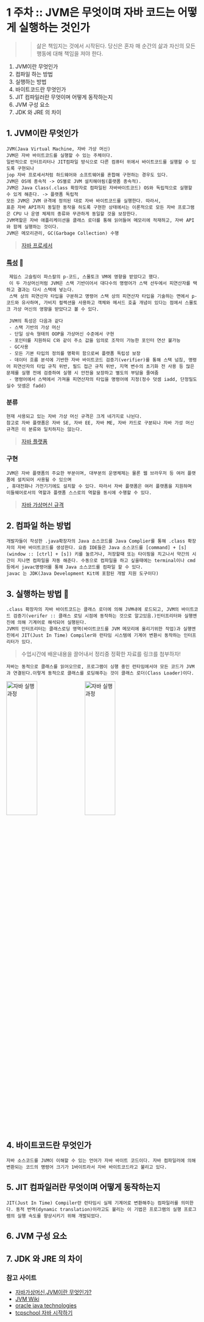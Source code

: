 # 1 주차 :: JVM은 무엇이며 자바 코드는 어떻게 실행하는 것인가

> > 삶은 책임지는 것에서 시작된다. 당신은 혼자 매 순간의 삶과 자신의 모든 행동에 대해 책임을 져야 한다.

1. JVM이란 무엇인가
2. 컴파일 하는 방법
3. 실행하는 방법
4. 바이트코드란 무엇인가
5. JIT 컴파일러란 무엇이며 어떻게 동작하는지
6. JVM 구성 요소
7. JDK 와 JRE 의 차이

## 1. JVM이란 무엇인가
    JVM(Java Virtual Machine, 자바 가상 머신)
    JVM은 자바 바이트코드를 실행할 수 있는 주체이다.
    일반적으로 인터프리터나 JIT컴파일 방식으로 다른 컴퓨터 위에서 바이트코드를 실행할 수 있도록 구현되나 
    jop 자바 프로세서처럼 하드웨어와 소프트웨어를 혼합해 구현하는 경우도 있다.
    JVM은 OS에 종속적 -> OS별로 JVM 설치해야됨(플랫폼 종속적). 
    JVM은 Java Class(.class 확장자로 컴파일된 자바바이트코드) OS와 독립적으로 실행할 수 있게 해준다. -> 플랫폼 독립적
    모든 JVM은 JVM 규격에 정의된 대로 자바 바이트코드를 실행한다. 따라서,
    표준 자바 API까지 동일한 동작을 하도록 구현한 상태에서는 이론적으로 모든 자바 프로그램은 CPU 나 운영 체제의 종류와 무관하게 동일할 것을 보장한다.
    JVM역할은 자바 애플리케이션을 클래스 로더를 통해 읽어들여 메모리에 적재하고, 자바 API와 함께 실행하는 것이다.
    JVM은 메모리관리, GC(Garbage Collection) 수행

> [자바 프로세서](https://ko.wikipedia.org/wiki/%EC%9E%90%EB%B0%94_%ED%94%84%EB%A1%9C%EC%84%B8%EC%84%9C)

### [특성](https://ko.wikipedia.org/wiki/%EC%9E%90%EB%B0%94_%EA%B0%80%EC%83%81_%EB%A8%B8%EC%8B%A0) :monocle_face: 
    
     제임스 고슬링이 파스칼의 p-코드, 스몰토크 VM에 영향을 받았다고 했다.
     이 두 가상머신처럼 JVM은 스택 기반이어서 대다수의 명령어가 스택 선두에서 피연산자를 택하고 결과는 다시 스택에 넣는다. 
     스택 상의 피연산자 타입을 구분하고 명령어 스택 상의 피연산자 타입을 기술하는 면에서 p- 코드와 유사하며, 가비지 컬렉션을 사용하고 객체와 메서드 호출 개념이 있다는 점에서 스몰토크 가상 머신의 영향을 받았다고 볼 수 있다.

     JVM의 특성은 다음과 같다
     - 스택 기반의 가상 머신
     - 단일 상속 형태의 OOP을 가상머신 수준에서 구현
     - 포인터를 지원하되 C와 같이 주소 값을 임의로 조작이 가능한 포인터 연산 불가능
     - GC사용
     - 모든 기본 타입의 정의를 명확히 함으로써 플랫폼 독립성 보장
     - 데이터 흐름 분석에 기반한 자바 바이트코드 검증기(verifier)를 통해 스택 넘침, 명령어 피연산자의 타입 규칙 위반, 필드 접근 규칙 위반, 지역 변수의 초기화 전 사용 등 많은 문제를 실행 전에 검증하여 실행 시 안전을 보장하고 별도의 부담을 줄여줌
     - 명령어에서 스택에서 가져올 피연산자의 타입을 명령어에 지정(정수 덧셈 iadd, 단정밀도 실수 덧셈은 fadd)

### 분류
    현재 사용되고 있는 자바 가상 머신 규격은 크게 네가지로 나뉜다. 
    참고로 자바 플랫폼은 자바 SE, 자바 EE, 자바 ME, 자바 카드로 구분되나 자바 가성 머신 규격은 이 분류와 일치하지는 않는다.

> [자바 플랫폼](https://ko.wikipedia.org/wiki/%EC%9E%90%EB%B0%94_(%EC%86%8C%ED%94%84%ED%8A%B8%EC%9B%A8%EC%96%B4_%ED%94%8C%EB%9E%AB%ED%8F%BC))
    
### 구현
    JVM은 자바 플랫폼의 주요한 부분이며, 대부분의 운영체제는 물론 웹 브라우저 등 여러 플랫폼에 설치되어 사용될 수 있으며
    , 휴대전화나 가전기기에도 설치할 수 있다. 따라서 자바 플랫폼은 여러 플랫폼을 지원하며 미들웨어로서의 역할과 플랫폼 스스로의 역할을 동시에 수행할 수 있다.

> [자바 가상머신 규격](https://www.oracle.com/java/technologies/)

## 2. 컴파일 하는 방법
    개발자들이 작성한 .java확장자의 Java 소스코드를 Java Complier를 통해 .class 확장자의 자바 바이트코드를 생성한다. 요즘 IDE들은 Java 소스코드를 [command] + [s] (window :: [ctrl] + [s]) 키를 눌르거나, 저장할때 또는 타이핑을 치고나서 약간의 시간이 지나면 컴파일을 자동 해준다. 수동으로 컴파일을 하고 싶을때에는 terminal이나 cmd 등에서 javac명령어를 통해 Java 소스코드를 컴파일 할 수 있다.
    javac 는 JDK(Java Development Kit에 포함된 개발 지원 도구이다)
    
## 3. 실행하는 방법 :thought_balloon:
    .class 확장자의 자바 바이트코드는 클래스 로더에 의해 JVM내에 로드되고, JVM의 바이트코드 검증기(verifer :: 클래스 로딩 시점에 동작하는 것으로 알고있음.)인터프리터와 실행엔진에 의해 기계어로 해석되어 실행된다.
    JVM의 인터프리터는 클래스로딩 영역(바이트코드를 JVM 메모리에 올리기위한 작업)과 실행엔진에서 JIT(Just In Time) Compiler와 런타임 시스템에 기계어 변환시 동작하는 인터프리터가 있다.

> 수업시간에 배운내용을 끌어내서 정리중 정확한 자료를 링크를 첨부하자!  

    자바는 동적으로 클래스를 읽어오므로, 프로그램이 싱행 중인 런타임에서야 모든 코드가 JVM과 연결된다.이렇게 동적으로 클래스를 로딩해주는 것이 클래스 로더(Class Loader)이다.
<img src="https://github.com/accidentlywoo/TIL/blob/main/images/java-excution.png" width="40%" height="30%" display="inline-block" alt="자바 실행과정"></img> <img src="https://github.com/accidentlywoo/TIL/blob/main/images/runtime-data-area.png" width="40%" height="30%" display="inline-block" alt="자바 실행과정"></img>

## 4. 바이트코드란 무엇인가
    자바 소스코드를 JVM이 이해할 수 있는 언어가 자바 바이트 코드이다. 자바 컴파일러에 의해 변환되는 코드의 명령어 크기가 1바이트라서 자바 바이트코드라고 불리고 있다.

## 5. JIT 컴파일러란 무엇이며 어떻게 동작하는지
    JIT(Just In Time) Compiler란 런타임시 실제 기계어로 변환해주는 컴파일러를 의미한다. 동적 번역(dynamic translation)이라고도 불리는 이 기법은 프로그램의 실행 프로그램의 실행 속도를 향상시키기 위해 개발되었다.

## 6. JVM 구성 요소
## 7. JDK 와 JRE 의 차이

### 참고 사이트
- [자바가상머신,JVM이란 무엇인가?](https://asfirstalways.tistory.com/158)
- [JVM Wiki](https://ko.wikipedia.org/wiki/%EC%9E%90%EB%B0%94_%EA%B0%80%EC%83%81_%EB%A8%B8%EC%8B%A0)
- [oracle java technologies](https://www.oracle.com/java/technologies/)
- [tcpschool 자바 시작하기](http://tcpschool.com/java/java_intro_programming)